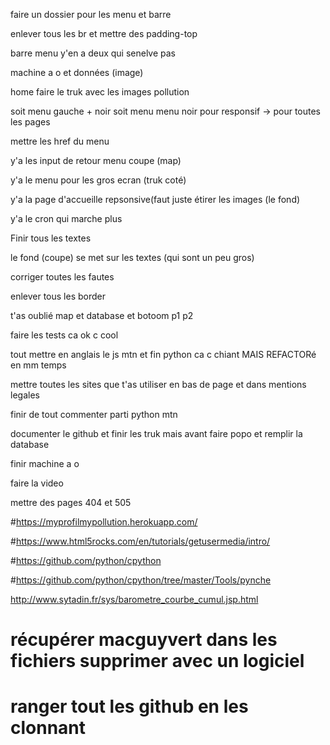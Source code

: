 faire un dossier pour les menu et barre 

enlever tous les br et mettre des padding-top

barre menu y'en a deux qui senelve pas

machine a o et données (image)

home faire le truk avec les images pollution

soit menu gauche + noir soit menu menu noir pour responsif -> pour toutes les pages

mettre les href du menu

y'a les input de retour menu coupe (map)

y'a le menu pour les gros ecran (truk coté)

y'a la page d'accueille repsonsive(faut juste étirer les images (le fond)

y'a le cron qui marche plus

Finir tous les textes

le fond (coupe) se met sur les textes (qui sont un peu gros)

corriger toutes les fautes 

enlever tous les border

t'as oublié map et database et botoom p1 p2

faire les tests ca ok c cool

tout mettre en anglais le js mtn et fin python ca c chiant MAIS REFACTORé en mm temps

mettre toutes les sites que t'as utiliser en bas de page et dans mentions legales

finir de tout commenter parti python mtn

documenter le github et finir les truk mais avant faire popo et remplir la database

finir machine a o

faire la video

mettre des pages 404 et 505





#https://myprofilmypollution.herokuapp.com/

#https://www.html5rocks.com/en/tutorials/getusermedia/intro/

#https://github.com/python/cpython

#https://github.com/python/cpython/tree/master/Tools/pynche

 http://www.sytadin.fr/sys/barometre_courbe_cumul.jsp.html


# récupérer macguyvert dans les fichiers supprimer avec un logiciel 

# ranger tout les github en les clonnant


